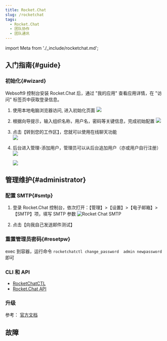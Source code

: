 ```yaml
---
title: Rocket.Chat
slug: /rocketchat
tags:
  - Rocket.Chat
  - 团队协作
  - 团队通讯
---
```


import Meta from './_include/rocketchat.md';

<Meta name="meta" />

## 入门指南{#guide}

### 初始化{#wizard}

Websoft9 控制台安装 Rocket.Chat 后，通过 "我的应用" 查看应用详情，在 "访问" 标签页中获取登录信息。  

1. 使用本地电脑浏览器访问, 进入初始化页面
   ![](https://libs.websoft9.com/Websoft9/DocsPicture/zh/rocketchat/rocketchat-wizard-websoft9.png)

2. 根据向导提示，输入组织名称，用户名，密码等关键信息，完成初始配置 
   ![](https://libs.websoft9.com/Websoft9/DocsPicture/zh/rocketchat/rocketchat-set-websoft9.png)

3. 点击【转到您的工作区】，您就可以使用在线聊天功能   
   ![](https://libs.websoft9.com/Websoft9/DocsPicture/zh/rocketchat/rocketchat-startchat-websoft9.png)

4. 后台进入管理-添加用户，管理员可以从后台追加用户（亦或用户自行注册）
   ![](https://libs.websoft9.com/Websoft9/DocsPicture/zh/rocketchat/rocketchat-adduser-websoft9.png) 

   ![](https://libs.websoft9.com/Websoft9/DocsPicture/zh/rocketchat/rocketchat-register-websoft9.png)   

## 管理维护{#administrator}

### 配置 SMTP{#smtp}

1. 登录 Rocket.Chat 控制台，依次打开：【管理】>【设置】>【电子邮箱】>【SMTP】项，填写 SMTP 参数
   ![Rocket Chat SMTP](https://libs.websoft9.com/Websoft9/DocsPicture/zh/rocketchat/rocketchat-smtp-websoft9.png)

2. 点击【向我自己发送邮件测试】

### 重置管理员密码{#resetpw}

exec 到容器，运行命令 `rocketchatctl change_password  admin newpassword` 即可

### CLI 和 API

- [RocketChatCTL](https://docs.rocket.chat/quick-start/installing-and-updating/rapid-deployment-methods/rocketchatctl)
- [Rocket.Chat API](https://developer.rocket.chat/reference/api)

### 升级

参考： [官方文档](https://docs.rocket.chat/quick-start/upgrading-rocket.chat)

## 故障